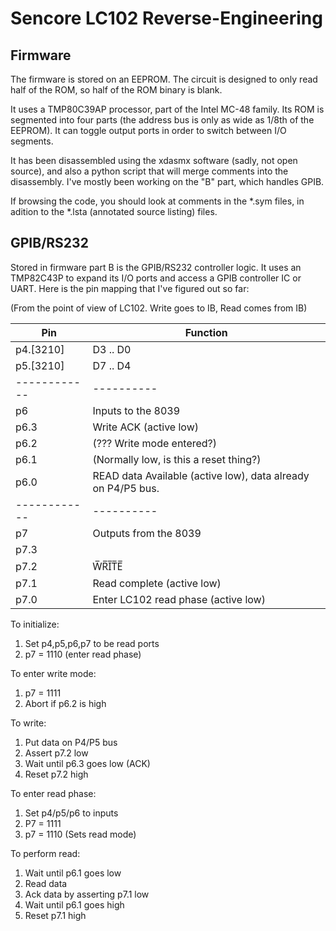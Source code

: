 # Sencore LC102 Reverse-Engineering

## Firmware

The firmware is stored on an EEPROM. The circuit is designed to only read half of the
ROM, so half of the ROM binary is blank.

It uses a TMP80C39AP processor, part of the Intel MC-48 family. Its ROM is segmented
into four parts (the address bus is only as wide as 1/8th of the EEPROM). It can
toggle output ports in order to switch between I/O segments.

It has been disassembled using the xdasmx software (sadly, not open source), and
also a python script that will merge comments into the disassembly. I've mostly
been working on the "B" part, which handles GPIB.

If browsing the code, you should look at comments in the *.sym files, in adition to 
the *.lsta (annotated source listing) files.

## GPIB/RS232

Stored in firmware part B is the GPIB/RS232 controller logic. It uses an TMP82C43P to
expand its I/O ports and access a GPIB controller IC or UART. Here is the pin mapping that
I've figured out so far:

(From the point of view of LC102. Write goes to IB, Read comes from IB)

| Pin        | Function |
|------------|----------|
| p4.\[3210\]  | D3 .. D0 |
| p5.\[3210\]  | D7 .. D4 |
|------------|----------|
| p6         | Inputs to the 8039      |
| p6.3       | Write ACK (active low) |
| p6.2       | (??? Write mode entered?) |
| p6.1       | (Normally low, is this a reset thing?) |
| p6.0       | READ data Available (active low), data already on P4/P5 bus. |
|------------|----------|
| p7         | Outputs from the 8039      |
| p7.3       |                |
| p7.2       |  W̅R̅I̅T̅E̅  |
| p7.1       | Read complete (active low) |
| p7.0       | Enter LC102 read phase (active low) |


To initialize:
1. Set p4,p5,p6,p7 to be read ports
2. p7 = 1110 (enter read phase)

To enter write mode:
1. p7 = 1111
2. Abort if p6.2 is high

To write:

1. Put data on P4/P5 bus
2. Assert p7.2 low
3. Wait until p6.3 goes low (ACK)
4. Reset p7.2 high

To enter read phase:
1. Set p4/p5/p6 to inputs
2. P7 = 1111
3. p7 = 1110 (Sets read mode)

To perform read:
1. Wait until p6.1 goes low
2. Read data
3. Ack data by asserting p7.1 low
4. Wait until p6.1 goes high
5. Reset p7.1 high



